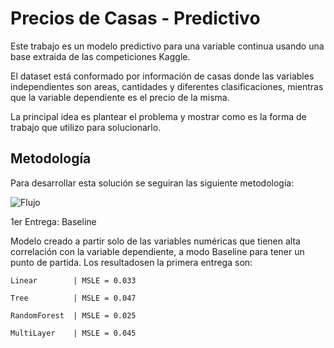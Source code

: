 # Precios de Casas - Predictivo 

Este trabajo es un modelo predictivo para una variable continua usando una base extraida de las competiciones Kaggle.

El dataset está conformado por información de casas donde las variables independientes son areas, cantidades y diferentes clasificaciones, mientras que la variable dependiente es el precio de la misma.

La principal idea es plantear el problema y mostrar como es la forma de trabajo que utilizo para solucionarlo.

## Metodología

Para desarrollar esta solución se seguiran las siguiente metodología:

![Flujo](https://github.com/TomasCornejo/PredictivoVariableContinua/blob/master/img/FlujoDeTrabajo.jpg)

1er Entrega: Baseline

Modelo creado a partir solo de las variables numéricas que tienen alta correlación con la variable dependiente, a modo Baseline para tener un punto de partida.
Los resultadosen la primera entrega son:

```
Linear        | MSLE = 0.033

Tree          | MSLE = 0.047

RandomForest  | MSLE = 0.025

MultiLayer    | MSLE = 0.045
```
